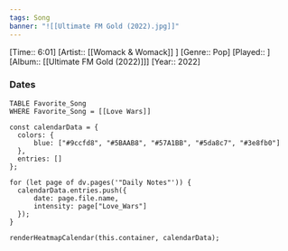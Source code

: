 ```yaml
---
tags: Song  
banner: "![[Ultimate FM Gold (2022).jpg]]"
---
```

[Time:: 6:01]
[Artist:: [[Womack & Womack]] ]
[Genre:: Pop]
[Played:: ]
[Album:: [[Ultimate FM Gold (2022)]]]
[Year:: 2022]
### Dates
````dataview
TABLE Favorite_Song
WHERE Favorite_Song = [[Love Wars]]
````
  ```dataviewjs
const calendarData = { 
	colors: { 
		blue: ["#9ccfd8", "#5BAAB8", "#57A1BB", "#5da8c7", "#3e8fb0"] 
	}, 
	entries: [] 
}; 

for (let page of dv.pages('"Daily Notes"')) { 
	calendarData.entries.push({ 
		date: page.file.name, 
		intensity: page["Love_Wars"]
	}); 
} 

renderHeatmapCalendar(this.container, calendarData);
```
